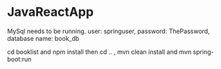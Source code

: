 # JavaReactApp

MySql needs to be running. user: springuser, password: ThePassword, database name: book_db

cd booklist and npm install
then cd .. , mvn clean install and mvn spring-boot:run
